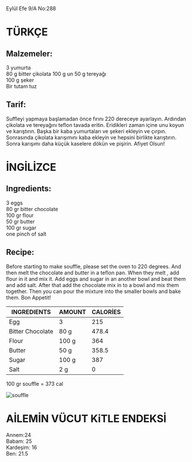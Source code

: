 Eylül Efe 9/A No:288     


 
# TÜRKÇE   
 
## Malzemeler:          
3 yumurta     
80 g bitter çikolata
100 g un
50 g tereyağı    
100 g şeker     
Bir tutam tuz
 
## Tarif:         
Suffleyi yapmaya başlamadan önce fırını 220 dereceye ayarlayın. Ardından çikolata ve tereyağını teflon tavada eritin. Eridikleri zaman içine unu koyun ve karıştırın. Başka bir kaba yumurtaları ve şekeri ekleyin ve çırpın. Sonrasında çikolata karışımını kaba ekleyin ve hepsini birlikte karıştırın. Sonra karışımı daha küçük kaselere dökün ve pişirin. Afiyet Olsun!
 
 
# İNGİLİZCE     

## Ingredients:           
3 eggs    
80 gr bitter chocolate    
100 gr flour    
50 gr butter     
100 gr sugar     
one pinch of salt       

## Recipe:               
Before starting to make souffle, please set the oven to 220 degrees. And then melt the chocolate and butter in a teflon pan. When they melt , add flour in it and mix it. Add eggs and sugar in an another bowl and beat them and add salt. After that add the chocolate mix in to a bowl and mix them together. Then you can pour the mixture into the smaller bowls and bake them. Bon Appetit!

| INGREDIENTS | AMOUNT | CALORİES |
| ----------- | ------ | -------- |
|    Egg      |   3    |    215   |
|Bitter Chocolate| 80 g|478.4|
|Flour| 100 g|364|
|Butter|50 g|358.5|
|Sugar|100 g|387|
|Salt|2 g|0|


100 gr souffle = 373 cal     

![souffle](https://www.google.com/url?sa=i&url=https%3A%2F%2Fwww.kitchenstories.com%2Fen%2Frecipes%2Fchocolate-souffle&psig=AOvVaw2VcnKAIWSsbsSrsK5Q2Vs9&ust=1586356835937000&source=images&cd=vfe&ved=0CAIQjRxqFwoTCICQke_F1ugCFQAAAAAdAAAAABAE)





# AİLEMİN VÜCUT KiTLE ENDEKSİ    
Annem:24    
Babam: 25    
Kardeşim: 16    
Ben: 21.5    
